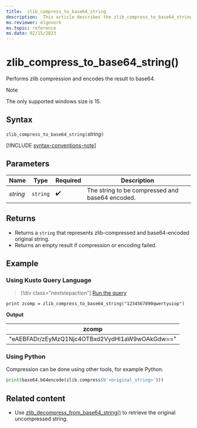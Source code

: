 ```yaml
---
title:  zlib_compress_to_base64_string 
description:  This article describes the zlib_compress_to_base64_string() command.
ms.reviewer: elgevork
ms.topic: reference
ms.date: 02/15/2023
---
```


# zlib_compress_to_base64_string()

Performs zlib compression and encodes the result to base64.

> [!NOTE]
> The only supported windows size is 15.

## Syntax

`zlib_compress_to_base64_string(`*string*`)`

[!INCLUDE [syntax-conventions-note](../includes/syntax-conventions-note.md)]

## Parameters

| Name | Type | Required | Description |
|--|--|--|--|
| *string* | `string` |  :heavy_check_mark: | The string to be compressed and base64 encoded.|

## Returns

* Returns a `string` that represents zlib-compressed and base64-encoded original string. 
* Returns an empty result if compression or encoding failed.

## Example

### Using Kusto Query Language

> [!div class="nextstepaction"]
> <a href="https://dataexplorer.azure.com/clusters/help/databases/Samples?query=H4sIAAAAAAAAAysoyswrUahKzs8tULBVqMrJTIoHsYtSi4vjS/LjkxKLU81M4otLgMrSNZQMjYxNTM3MLSwNCstTi0oqSzPzC5Q0Ad0xYSFEAAAA" target="_blank">Run the query</a>

```kusto
print zcomp = zlib_compress_to_base64_string("1234567890qwertyuiop")
```

**Output**

|zcomp|
|--|
|"eAEBFADr/zEyMzQ1Njc4OTBxd2VydHl1aW9wOAkGdw=="|

### Using Python

Compression can be done using other tools, for example Python.

```python
print(base64.b64encode(zlib.compress(b'<original_string>')))
```

## Related content

* Use [zlib_decompress_from_base64_string()](zlib-base64-decompress-function.md) to retrieve the original uncompressed string.
